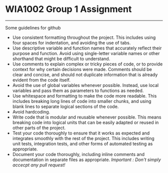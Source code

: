 # WIA1002 Group 1 Assignment
---
Some guidelines for github
- Use consistent formatting throughout the project. This includes using four spaces for indentation, and avoiding the use of tabs.
- Use descriptive variable and function names that accurately reflect their purpose and function. Avoid using single-letter variable names or other shorthand that might be difficult to understand.
- Use comments to explain complex or tricky pieces of code, or to provide context for why certain decisions were made. Comments should be clear and concise, and should not duplicate information that is already evident from the code itself.
- Avoid the use of global variables whenever possible. Instead, use local variables and pass them as parameters to functions as needed.
- Use whitespace and formatting to make the code more readable. This includes breaking long lines of code into smaller chunks, and using blank lines to separate logical sections of the code.
- Avoid hardcoding.
- Write code that is modular and reusable whenever possible. This means breaking code into logical units that can be easily adapted or reused in other parts of the project.
- Test your code thoroughly to ensure that it works as expected and integrates smoothly with the rest of the project. This includes writing unit tests, integration tests, and other forms of automated testing as appropriate.
- Document your code thoroughly, including inline comments and documentation in separate files as appropriate.
*Important : Don't simply accecpt any pull request!* 
